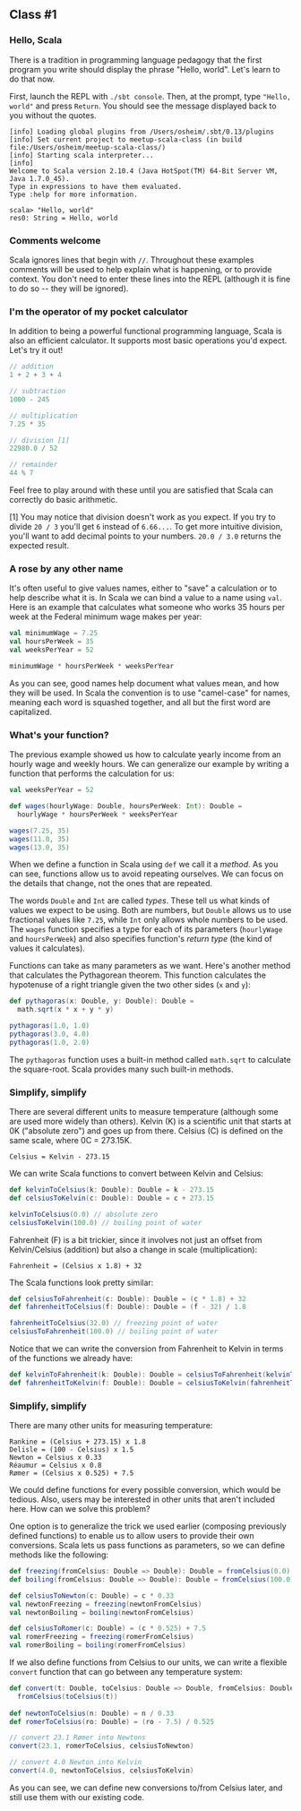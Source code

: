 ## Class #1

### Hello, Scala

There is a tradition in programming language pedagogy that the first
program you write should display the phrase "Hello, world". Let's learn
to do that now.

First, launch the REPL with `./sbt console`. Then, at the prompt, type
`"Hello, world"` and press `Return`. You should see the message
displayed back to you without the quotes.

```
[info] Loading global plugins from /Users/osheim/.sbt/0.13/plugins
[info] Set current project to meetup-scala-class (in build file:/Users/osheim/meetup-scala-class/)
[info] Starting scala interpreter...
[info]
Welcome to Scala version 2.10.4 (Java HotSpot(TM) 64-Bit Server VM, Java 1.7.0_45).
Type in expressions to have them evaluated.
Type :help for more information.

scala> "Hello, world"
res0: String = Hello, world
```

### Comments welcome

Scala ignores lines that begin with `//`. Throughout these examples
comments will be used to help explain what is happening, or to provide
context. You don't need to enter these lines into the REPL (although it
is fine to do so -- they will be ignored).

### I'm the operator of my pocket calculator

In addition to being a powerful functional programming language, Scala
is also an efficient calculator. It supports most basic operations
you'd expect. Let's try it out!

```scala
// addition
1 + 2 + 3 + 4

// subtraction
1000 - 245

// multiplication
7.25 * 35

// division [1]
22980.0 / 52

// remainder
44 % 7
```

Feel free to play around with these until you are satisfied that Scala
can correctly do basic arithmetic.

[1] You may notice that division doesn't work as you expect. If you try
to divide `20 / 3` you'll get `6` instead of `6.66...`. To get more
intuitive division, you'll want to add decimal points to your numbers.
`20.0 / 3.0` returns the expected result.

### A rose by any other name

It's often useful to give values names, either to "save" a calculation
or to help describe what it is. In Scala we can bind a value to a name
using `val`. Here is an example that calculates what someone who works
35 hours per week at the Federal minimum wage makes per year:

```scala
val minimumWage = 7.25
val hoursPerWeek = 35
val weeksPerYear = 52

minimumWage * hoursPerWeek * weeksPerYear
```

As you can see, good names help document what values mean, and how they
will be used. In Scala the convention is to use "camel-case" for names,
meaning each word is squashed together, and all but the first word are
capitalized.

### What's your function?

The previous example showed us how to calculate yearly income from an
hourly wage and weekly hours. We can generalize our example by writing
a function that performs the calculation for us:

```scala
val weeksPerYear = 52

def wages(hourlyWage: Double, hoursPerWeek: Int): Double =
  hourlyWage * hoursPerWeek * weeksPerYear

wages(7.25, 35)
wages(11.0, 35)
wages(13.0, 35)
```

When we define a function in Scala using `def` we call it a *method*.
As you can see, functions allow us to avoid repeating ourselves. We can
focus on the details that change, not the ones that are repeated.

The words `Double` and `Int` are called *types*. These tell us what
kinds of values we expect to be using. Both are numbers, but `Double`
allows us to use fractional values like `7.25`, while `Int` only allows
whole numbers to be used. The `wages` function specifies a type for
each of its parameters (`hourlyWage` and `hoursPerWeek`) and also
specifies function's *return type* (the kind of values it calculates).

Functions can take as many parameters as we want. Here's another method
that calculates the Pythagorean theorem. This function calculates the
hypotenuse of a right triangle given the two other sides (`x` and `y`):

```scala
def pythagoras(x: Double, y: Double): Double =
  math.sqrt(x * x + y * y)

pythagoras(1.0, 1.0)
pythagoras(3.0, 4.0)
pythagoras(1.0, 2.0)
```

The `pythagoras` function uses a built-in method called `math.sqrt` to
calculate the square-root. Scala provides many such built-in methods.

### Simplify, simplify

There are several different units to measure temperature (although some
are used more widely than others). Kelvin (K) is a scientific unit that
starts at 0K ("absolute zero") and goes up from there. Celsius (C) is
defined on the same scale, where 0C = 273.15K.

```
Celsius = Kelvin - 273.15
```

We can write Scala functions to convert between Kelvin and Celsius:

```scala
def kelvinToCelsius(k: Double): Double = k - 273.15
def celsiusToKelvin(c: Double): Double = c + 273.15

kelvinToCelsius(0.0) // absolute zero
celsiusToKelvin(100.0) // boiling point of water

```

Fahrenheit (F) is a bit trickier, since it involves not just an offset
from Kelvin/Celsius (addition) but also a change in scale
(multiplication):

```
Fahrenheit = (Celsius x 1.8) + 32
```

The Scala functions look pretty similar:

```scala
def celsiusToFahrenheit(c: Double): Double = (c * 1.8) + 32
def fahrenheitToCelsius(f: Double): Double = (f - 32) / 1.8

fahrenheitToCelsius(32.0) // freezing point of water
celsiusToFahrenheit(100.0) // boiling point of water
```

Notice that we can write the conversion from Fahrenheit to Kelvin in
terms of the functions we already have:

```scala
def kelvinToFahrenheit(k: Double): Double = celsiusToFahrenheit(kelvinToCelsius(k))
def fahrenheitToKelvin(f: Double): Double = celsiusToKelvin(fahrenheitToCelsius(f))
```

### Simplify, simplify

There are many other units for measuring temperature:

```
Rankine = (Celsius + 273.15) x 1.8
Delisle = (100 - Celsius) x 1.5
Newton = Celsius x 0.33
Réaumur = Celsius x 0.8
Rømer = (Celsius x 0.525) + 7.5
```

We could define functions for every possible conversion, which would
be tedious. Also, users may be interested in other units that aren't
included here. How can we solve this problem?

One option is to generalize the trick we used earlier (composing
previously defined functions) to enable us to allow users to provide
their own conversions. Scala lets us pass functions as parameters, so
we can define methods like the following:

```scala
def freezing(fromCelsius: Double => Double): Double = fromCelsius(0.0)
def boiling(fromCelsius: Double => Double): Double = fromCelsius(100.0)

def celsiusToNewton(c: Double) = c * 0.33
val newtonFreezing = freezing(newtonFromCelsius)
val newtonBoiling = boiling(newtonFromCelsius)

def celsiusToRomer(c: Double) = (c * 0.525) + 7.5
val romerFreezing = freezing(romerFromCelsius)
val romerBoiling = boiling(romerFromCelsius)
```

If we also define functions from Celsius to our units, we can write a
flexible `convert` function that can go between any temperature system:

```scala
def convert(t: Double, toCelsius: Double => Double, fromCelsius: Double => Double) =
  fromCelsius(toCelsius(t))
  
def newtonToCelsius(n: Double) = n / 0.33
def romerToCelsius(ro: Double) = (ro - 7.5) / 0.525

// convert 23.1 Rømer into Newtons
convert(23.1, romerToCelsius, celsiusToNewton)

// convert 4.0 Newton into Kelvin
convert(4.0, newtonToCelsius, celsiusToKelvin)
```

As you can see, we can define new conversions to/from Celsius later,
and still use them with our existing code.
